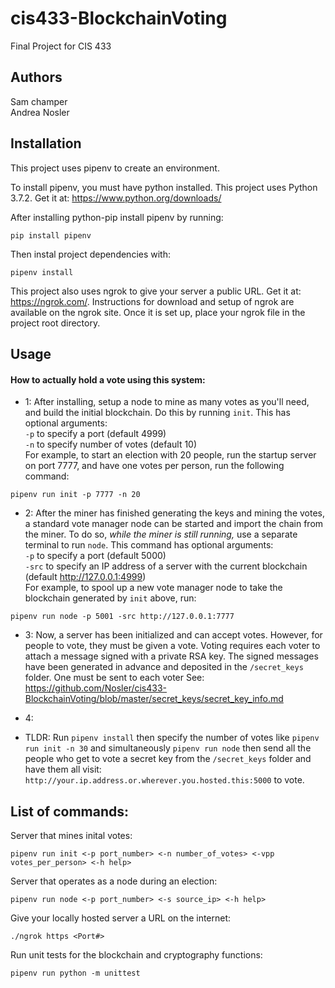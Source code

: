 # cis433-BlockchainVoting
Final Project for CIS 433


## Authors

Sam champer <br/> Andrea Nosler

## Installation

This project uses pipenv to create an environment.

To install pipenv, you must have python installed. This project uses Python 3.7.2.
Get it at: https://www.python.org/downloads/

After installing python-pip install pipenv by running:<br/>
```
pip install pipenv
```

Then instal project dependencies with:
```
pipenv install
```
This project also uses ngrok to give your server a public URL.
Get it at: https://ngrok.com/. Instructions for download and setup of ngrok are available on the ngrok site. Once it is set up, place your ngrok file in the project root directory.

## Usage
#### How to actually hold a vote using this system:
* 1: After installing, setup a node to mine as many votes as you'll need,
and build the initial blockchain. Do this by running ``init``. This has optional arguments:<br>
``-p`` to specify a port (default 4999) <br>``-n`` to specify number of votes (default 10)<br>
For example, to start an election with 20 people, run the startup server on port 7777,
and have one votes per person, run the following command:
```
pipenv run init -p 7777 -n 20
```
* 2: After the miner has finished generating the keys and mining the votes, a standard vote manager node can
be started and import the chain from the miner. To do so, *while the miner is still running,* use a separate terminal
to run ``node``. This command has optional arguments: <br>
``-p`` to specify a port (default 5000) <br>
``-src`` to specify an IP address of a server with the current blockchain (default http://127.0.0.1:4999) <br>
For example, to spool up a new vote manager node to take the blockchain generated by ``init`` above, run:
```
pipenv run node -p 5001 -src http://127.0.0.1:7777
```
* 3: Now, a server has been initialized and can accept votes. However, for people to vote, they must be given a vote.
Voting requires each voter to attach a message signed with a private RSA key. The signed messages have been generated
in advance and deposited in the ``/secret_keys`` folder. One must be sent to each voter See:
https://github.com/Nosler/cis433-BlockchainVoting/blob/master/secret_keys/secret_key_info.md

* 4:

* TLDR: Run ``pipenv install`` then specify the number of votes like ``pipenv run init -n 30``
and simultaneously ``pipenv run node`` then send all the people who get to vote a secret key
from the ``/secret_keys`` folder and have them all visit:
``http://your.ip.address.or.wherever.you.hosted.this:5000`` to vote.

## List of commands:

Server that mines inital votes:<br/>
```
pipenv run init <-p port_number> <-n number_of_votes> <-vpp votes_per_person> <-h help>
```
Server that operates as a node during an election:
```
pipenv run node <-p port_number> <-s source_ip> <-h help>
```
Give your locally hosted server a URL on the internet:
```
./ngrok https <Port#>
```
Run unit tests for the blockchain and cryptography functions:
```
pipenv run python -m unittest
```
<br>
